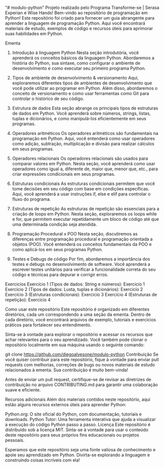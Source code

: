 "# modulo-python"
Projeto realizado pelo Programa Transforme-se | Serasa Experian e Wise Hands!
Bem-vindo ao repositório de programação em Python! Este repositório foi criado para fornecer um guia abrangente para aprender a linguagem de programação Python. Aqui você encontrará materiais de estudo, exemplos de código e recursos úteis para aprimorar suas habilidades em Python.

Ementa
1. Introdução à linguagem Python
Nesta seção introdutória, você aprenderá os conceitos básicos da linguagem Python. Abordaremos a história do Python, sua sintaxe, como configurar o ambiente de desenvolvimento e como executar seu primeiro programa Python.

2. Tipos de ambiente de desenvolvimento & versionamento
Aqui, exploraremos diferentes tipos de ambientes de desenvolvimento que você pode utilizar ao programar em Python. Além disso, abordaremos o conceito de versionamento e como usar ferramentas como Git para controlar o histórico de seu código.

3. Estrutura de dados
Esta seção abrange os principais tipos de estruturas de dados em Python. Você aprenderá sobre números, strings, listas, tuplas e dicionários, e como manipulá-los eficientemente em seus programas.

4. Operadores aritméticos
Os operadores aritméticos são fundamentais na programação em Python. Aqui, você entenderá como usar operadores como adição, subtração, multiplicação e divisão para realizar cálculos em seus programas.

5. Operadores relacionais
Os operadores relacionais são usados para comparar valores em Python. Nesta seção, você aprenderá como usar operadores como igual a, diferente de, maior que, menor que, etc., para criar expressões condicionais em seus programas.

6. Estruturas condicionais
As estruturas condicionais permitem que você tome decisões em seu código com base em condições específicas. Aqui, você aprenderá a usar instruções if, else e elif para controlar o fluxo do programa.

7. Estruturas de repetição
As estruturas de repetição são essenciais para a criação de loops em Python. Nesta seção, exploraremos os loops while e for, que permitem executar repetidamente um bloco de código até que uma determinada condição seja atendida.

8. Programação Procedural x POO
Nesta seção, discutiremos as diferenças entre programação procedural e programação orientada a objetos (POO). Você entenderá os conceitos fundamentais da POO e como aplicá-los em seus programas Python.

9. Testes e Debugs de código
Por fim, abordaremos a importância dos testes e debugs no desenvolvimento de software. Você aprenderá a escrever testes unitários para verificar a funcionalidade correta do seu código e técnicas para depurar e corrigir erros.

Exercicíos
Exercício 1 (Tipos de dados: String e números): Exercicío 1
Exercício 2 (Tipos de dados: Lusta, tuplas e dicionários): Exercicío 2
Exercício 3 (Estruturas condicionais): Exercicío 3
Exercício 4 (Estruturas de repetição): Exercicío 4

Como usar este repositório
Este repositório é organizado em diferentes diretórios, cada um correspondendo a uma seção da ementa. Dentro de cada diretório, você encontrará arquivos de exemplo, tutoriais e exercícios práticos para fortalecer seu entendimento.

Sinta-se à vontade para explorar o repositório e acessar os recursos que achar relevantes para o seu aprendizado. Você também pode clonar o repositório localmente em sua máquina usando o seguinte comando:

git clone https://github.com/diegoalvesone/modulo-python
Contribuição
Se você quiser contribuir para este repositório, fique à vontade para enviar pull requests com melhorias, correções de bugs ou novos materiais de estudo relacionados à ementa. Sua contribuição é muito bem-vinda!

Antes de enviar um pull request, certifique-se de revisar as diretrizes de contribuição no arquivo CONTRIBUTING.md para garantir uma colaboração suave e eficiente.

Recursos adicionais
Além dos materiais contidos neste repositório, aqui estão alguns recursos externos úteis para aprender Python:

Python.org: O site oficial do Python, com documentação, tutoriais e downloads.
Python Tutor: Uma ferramenta interativa que ajuda a visualizar a execução do código Python passo a passo.
Licença
Este repositório é distribuído sob a licença MIT. Sinta-se à vontade para usar o conteúdo deste repositório para seus próprios fins educacionais ou projetos pessoais.

Esperamos que este repositório seja uma fonte valiosa de conhecimento e apoie seu aprendizado em Python. Divirta-se explorando a linguagem e construindo coisas incríveis com ela!
